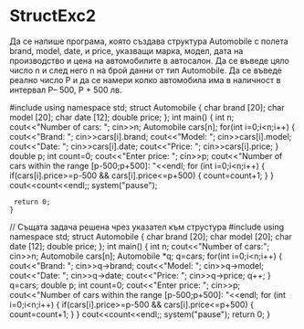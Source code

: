# StructExc2
Да се напише програма, която създава структура Automobile с полета brand, model, date, и price, указващи марка, модел, дата на производство и цена на автомобилите в автосалон. Да се въведе цяло число n и след него n на брой данни от тип Automobile. Да се въведе реално число P и да се намери колко автомобила има в наличност в интервал P– 500, P + 500 лв. 

#include<iostream>
using namespace std;
struct Automobile
{
       char brand [20];
       char model [20];
       char date [12];
       double price;
};
int main()
{
    int n;
    cout<<"Number of cars: ";
    cin>>n;
    Automobile cars[n];
    for(int i=0;i<n;i++)
    {
            cout<<"Brand: ";
            cin>>cars[i].brand;
            cout<<"Model: ";
            cin>>cars[i].model;
            cout<<"Date: ";
            cin>>cars[i].date;
            cout<<"Price: ";
            cin>>cars[i].price;
    }
     double p;
     int count=0;
     cout<<"Enter price: ";
     cin>>p;
     cout<<"Number of cars within the range [p-500;p+500]: "<<endl;
     for (int i=0;i<n;i++)
     {
         if(cars[i].price>=p-500 && cars[i].price<=p+500) 
         {
          count=count+1;
         }
     }
          cout<<count<<endl;;
     system("pause");
                             
                             
     return 0;
    }
    
// Същата задача решена чрез указател към струстура
#include<iostream>
using namespace std;
struct Automobile
{
       char brand [20];
       char model [20];
       char date [12];
       double price;
};
int main()
{
    int n;
    cout<<"Number of cars:";
    cin>>n;
    Automobile cars[n];
    Automobile *q;
    q=cars;
    for(int i=0;i<n;i++)
    {
            cout<<"Brand: ";
            cin>>q->brand;
            cout<<"Model: ";
            cin>>q->model;
            cout<<"Date: ";
            cin>>q->date;
            cout<<"Price: ";
            cin>>q->price;
            q++;
    }
     q=cars;
     double p;
     int count=0;
     cout<<"Enter price: ";
     cin>>p;
     cout<<"Number of cars within the range [p-500;p+500]: "<<endl;
     for (int i=0;i<n;i++)
     {
         if(cars[i].price>=p-500 && cars[i].price<=p+500) 
         {
          count=count+1;
         }
     }
          cout<<count<<endl;;
     system("pause");
     return 0;
    }
